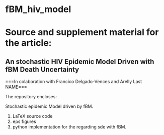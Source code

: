 # fBM_hiv_model

# Source and supplement material for the article: 

## **An stochastic HIV Epidemic Model Driven with fBM Death Uncertainty**
===In colaboration with Francico Delgado-Vences and Arelly Last NAME===



The repository encloses:

Stochastic epidemic Model driven by fBM.

1. LaTeX source code
2. eps figures
3. python implementation for the regarding sde with fBM.
